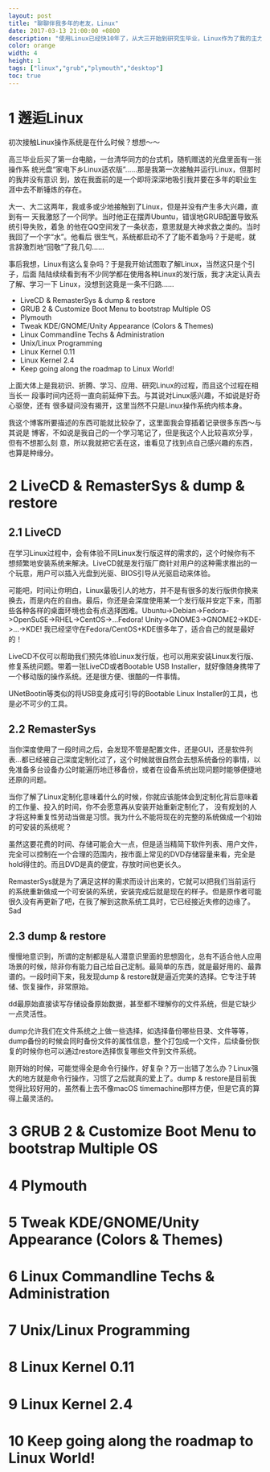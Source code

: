 ```yaml
---
layout: post
title: "聊聊伴我多年的老友，Linux"
date: 2017-03-13 21:00:00 +0800
description: "使用Linux已经快10年了，从大三开始到研究生毕业，Linux作为了我的主力操作系统，Windows几乎没有再怎么使用过（曾经我Windows玩的也很溜的）。这么多年，Linux让我重新认识了桌面环境的效率，也让我认识了定制化的自由，还有它简单却精妙绝伦的设计。也是时间来聊聊这位老友了。"
color: orange
width: 4
height: 1
tags: ["linux","grub","plymouth","desktop"]
toc: true
---
```


# 1 邂逅Linux

初次接触Linux操作系统是在什么时候？想想～～

高三毕业后买了第一台电脑，一台清华同方的台式机，随机赠送的光盘里面有一张操作系
统光盘“家电下乡Linux适农版”……那是我第一次接触并运行Linux，但那时的我并没有意识
到，放在我面前的是一个即将深深地吸引我并要在多年的职业生涯中去不断锤炼的存在。

大一、大二这两年，我或多或少地接触到了Linux，但是并没有产生多大兴趣，直到有一
天我激怒了一个同学。当时他正在摆弄Ubuntu，错误地GRUB配置导致系统引导失败，着急
的他在QQ空间发了一条状态，意思就是大神求救之类的。当时我回了一个字“水”。他看后
很生气，系统都启动不了了能不着急吗？于是呢，就言辞激烈地“回敬”了我几句……

事后我想，Linux有这么复杂吗？于是我开始试图取了解Linux，当然这只是个引子，后面
陆陆续续看到有不少同学都在使用各种Linux的发行版，我才决定认真去了解、学习一下
Linux，没想到这竟是一条不归路……

* LiveCD & RemasterSys & dump & restore
* GRUB 2 & Customize Boot Menu to bootstrap Multiple OS
* Plymouth
* Tweak KDE/GNOME/Unity Appearance (Colors & Themes)
* Linux Commandline Techs & Administration
* Unix/Linux Programming
* Linux Kernel 0.11
* Linux Kernel 2.4
* Keep going along the roadmap to Linux World!

上面大体上是我初识、折腾、学习、应用、研究Linux的过程，而且这个过程在相当长一
段事时间内还将一直向前延伸下去。与其说对Linux感兴趣，不如说是好奇心驱使，还有
很多疑问没有揭开，这里当然不只是Linux操作系统内核本身。

我这个博客所要描述的东西可能就比较杂了，这里面我会穿插着记录很多东西～与其说是
博客，不如说是我自己的一个学习笔记了，但是我这个人比较喜欢分享，但有不想那么刻
意，所以我就把它丢在这，谁看见了找到点自己感兴趣的东西，也算是种缘分。

# 2 LiveCD & RemasterSys & dump & restore

## 2.1 LiveCD

在学习Linux过程中，会有体验不同Linux发行版这样的需求的，这个时候你有不想频繁地安装系统来解决。LiveCD就是发行版厂商针对用户的这种需求推出的一个玩意，用户可以插入光盘到光驱、BIOS引导从光驱启动来体验。

可能吧，时间让你明白，Linux最吸引人的地方，并不是有很多的发行版供你换来换去，而是内在的自由。最后，你还是会深度使用某一个发行版并安定下来，而那些各种各样的桌面环境也会有点选择困难。Ubuntu->Debian->Fedora->OpenSuSE->RHEL->CentOS->...Fedora! Unity->GNOME3->GNOME2->KDE->...->KDE! 我已经坚守在Fedora/CentOS+KDE很多年了，适合自己的就是最好的！

LiveCD不仅可以帮助我们预先体验Linux发行版，也可以用来安装Linux发行版、修复系统问题。带着一张LiveCD或者Bootable USB Installer，就好像随身携带了一个移动版的操作系统。还是很方便、很酷的一件事情。

UNetBootin等类似的将USB变身成可引导的Bootable Linux Installer的工具，也是必不可少的工具。

## 2.2 RemasterSys

当你深度使用了一段时间之后，会发现不管是配置文件，还是GUI，还是软件列表...都已经被自己深度定制化过了，这个时候就很自然会去想系统备份的事情，以免准备多台设备办公时能遍历地迁移备份，或者在设备系统出现问题时能够便捷地还原的问题。

当你了解了Linux定制化意味着什么的时候，你就应该能体会到定制化背后意味着的工作量、投入的时间，你不会愿意再从安装开始重新定制化了，
没有规划的人才将这种重复性劳动当做是习惯。我为什么不能将现在的完整的系统做成一个初始的可安装的系统呢？

虽然这要花费的时间、存储可能会大一点，但是适当精简下软件列表、用户文件，完全可以控制在一个合理的范围内，按市面上常见的DVD存储容量来看，完全是hold得住的。而且DVD是真的便宜，存放时间也更长久。

RemasterSys就是为了满足这样的需求而设计出来的，它就可以把我们当前运行的系统重新做成一个可安装的系统，安装完成后就是现在的样子。但是原作者可能很久没有再更新了吧，在我了解到这款系统工具时，它已经接近失修的边缘了。Sad

## 2.3 dump & restore

慢慢地意识到，所谓的定制都是私人潜意识里面的思想固化，总有不适合他人应用场景的时候，除非你有能力自己给自己定制。最简单的东西，就是最好用的、最靠谱的。一段时间下来，我发现dump & restore就是逼近完美的选择。它专注于转储、恢复操作，非常原始。

dd最原始直接读写存储设备原始数据，甚至都不理解你的文件系统，但是它缺少一点灵活性。

dump允许我们在文件系统之上做一些选择，如选择备份哪些目录、文件等等，dump备份的时候会同时备份文件的属性信息，整个打包成一个文件，后续备份恢复的时候你也可以通过restore选择恢复哪些文件到文件系统。

刚开始的时候，可能觉得全是命令行操作，好复杂？万一出错了怎么办？Linux强大的地方就是命令行操作，习惯了之后就真的爱上了。dump & restore是目前我觉得比较好用的，虽然看上去不像macOS timemachine那样方便，但是它真的算得上最灵活的。

# 3 GRUB 2 & Customize Boot Menu to bootstrap Multiple OS

# 4 Plymouth

# 5 Tweak KDE/GNOME/Unity Appearance (Colors & Themes)

# 6 Linux Commandline Techs & Administration

# 7 Unix/Linux Programming

# 8 Linux Kernel 0.11

# 9 Linux Kernel 2.4

# 10 Keep going along the roadmap to Linux World!

